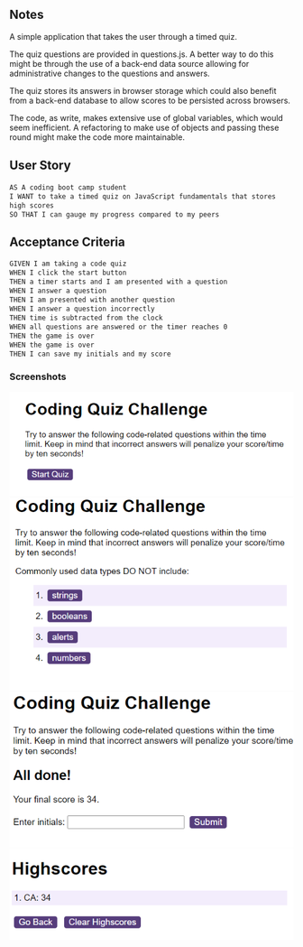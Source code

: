 ## Notes

A simple application that takes the user through a timed quiz.  

The quiz questions are provided in questions.js.  A better way to do this might be through the use of a back-end data source allowing for administrative changes to the questions and answers.

The quiz stores its answers in browser storage which could also benefit from a back-end database to allow scores to be persisted across browsers.

The code, as write, makes extensive use of global variables, which would seem inefficient.  A refactoring to make use of objects and passing these round might make the code more maintainable.


## User Story

```
AS A coding boot camp student
I WANT to take a timed quiz on JavaScript fundamentals that stores high scores
SO THAT I can gauge my progress compared to my peers
```

## Acceptance Criteria

```
GIVEN I am taking a code quiz
WHEN I click the start button
THEN a timer starts and I am presented with a question
WHEN I answer a question
THEN I am presented with another question
WHEN I answer a question incorrectly
THEN time is subtracted from the clock
WHEN all questions are answered or the timer reaches 0
THEN the game is over
WHEN the game is over
THEN I can save my initials and my score
```
### Screenshots

![Quiz Start](./assets/imgs/start.png)
![Quiz Questions](./assets/imgs/quiz.png)
![Quiz Enter initials](./assets/imgs/initials.png)
![Quiz HighScores](./assets/imgs/highscores.png)



